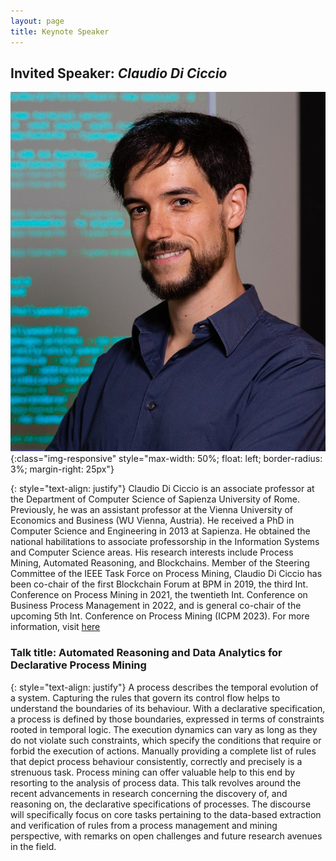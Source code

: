 ```yaml
---
layout: page
title: Keynote Speaker
---
```


## Invited Speaker: _Claudio Di Ciccio_
![Claudio_DiCiccio](/assets/img/Claudio_DiCiccio.jpg){:class="img-responsive" style="max-width: 50%; float: left; border-radius: 3%; margin-right: 25px"}

{: style="text-align: justify"}
Claudio Di Ciccio is an associate professor at the Department of Computer Science of Sapienza University of Rome. Previously, he was an assistant professor at the Vienna University of Economics and Business (WU Vienna, Austria). He received a PhD in Computer Science and Engineering in 2013 at Sapienza. He obtained the national habilitations to associate professorship in the Information Systems and Computer Science areas. His research interests include Process Mining, Automated Reasoning, and Blockchains.
Member of the Steering Committee of the IEEE Task Force on Process Mining, Claudio Di Ciccio has been co-chair of the first Blockchain Forum at BPM in 2019, the third Int. Conference on Process Mining in 2021, the twentieth Int. Conference on Business Process Management in 2022, and is general co-chair of the upcoming 5th Int. Conference on Process Mining (ICPM 2023).
For more information, visit [here](http://claudio.diciccio.net/)

### Talk title: Automated Reasoning and Data Analytics for Declarative Process Mining

{: style="text-align: justify"}
A process describes the temporal evolution of a system. Capturing the rules that govern its control flow helps to understand the boundaries of its behaviour. With a declarative specification, a process is defined by those boundaries, expressed in terms of constraints rooted in temporal logic. The execution dynamics can vary as long as they do not violate such constraints, which specify the conditions that require or forbid the execution of actions. 
Manually providing a complete list of rules that depict process behaviour consistently, correctly and precisely is a strenuous task. Process mining can offer valuable help to this end by resorting to the analysis of process data. 
This talk revolves around the recent advancements in research concerning the discovery of, and reasoning on, the declarative specifications of processes. The discourse will specifically focus on core tasks pertaining to the data-based extraction and verification of rules from a process management and mining perspective, with remarks on open challenges and future research avenues in the field.
